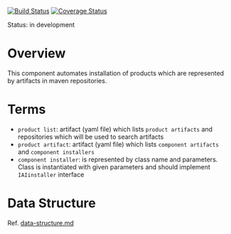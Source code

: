 [![Build Status](https://travis-ci.org/scm4j/scm4j-ai.svg?branch=master)](https://travis-ci.org/scm4j/scm4j-ai)
[![Coverage Status](https://coveralls.io/repos/scm4j/scm4j-ai/badge.png)](https://coveralls.io/r/scm4j/scm4j-ai)

Status: in development

# Overview
This component automates installation of products which are represented by artifacts in maven repositories. 

# Terms

- `product list`: artifact (yaml file) which lists `product artifacts` and repositories which will be used to search artifacts
- `product artifact`: artifact (yaml file) which lists `component artifacts` and `component installers`
- `component installer`: is represented by class name and parameters. Class is instantiated with given parameters and should implement `IAIinstaller` interface
  
# Data Structure

Ref. [data-structure.md](data-structure.md)
  
  





